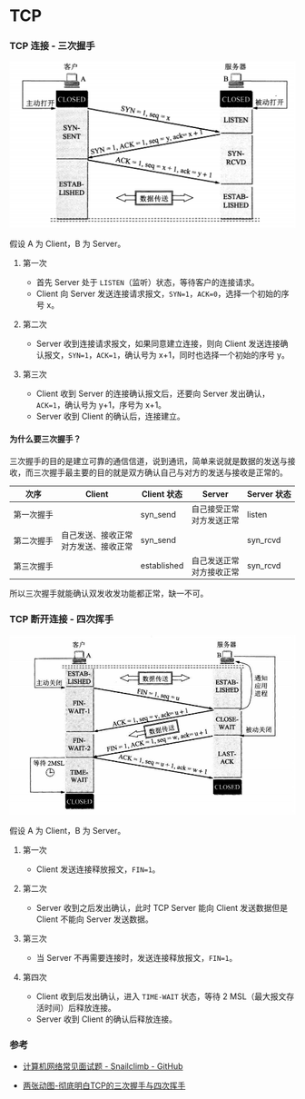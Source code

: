 # TCP




### TCP 连接 - 三次握手

![三次握手](./../../assets/img/运输层/三次握手.png)

假设 A 为 Client，B 为 Server。

1. 第一次

    - 首先 Server 处于 `LISTEN`（监听）状态，等待客户的连接请求。
    - Client 向 Server 发送连接请求报文，`SYN=1`，`ACK=0`，选择一个初始的序号 x。

2. 第二次

    - Server 收到连接请求报文，如果同意建立连接，则向 Client 发送连接确认报文，`SYN=1`，`ACK=1`，确认号为 x+1，同时也选择一个初始的序号 y。

3. 第三次

    - Client 收到 Server 的连接确认报文后，还要向 Server 发出确认，`ACK=1`，确认号为 y+1，序号为 x+1。
    - Server 收到 Client 的确认后，连接建立。

#### 为什么要三次握手？

三次握手的目的是建立可靠的通信信道，说到通讯，简单来说就是数据的发送与接收，而三次握手最主要的目的就是双方确认自己与对方的发送与接收是正常的。

| 次序 | Client | Client 状态 | Server | Server 状态 |
| --- | --- | --- | --- | --- | 
| 第一次握手 |  | syn_send | 自己接受正常<br>对方发送正常 | listen |
| 第二次握手 | 自己发送、接收正常<br>对方发送、接收正常 | syn_send |  | syn_rcvd |
| 第三次握手 |  | established | 自己发送正常<br>对方接收正常 | syn_rcvd |

所以三次握手就能确认双发收发功能都正常，缺一不可。


### TCP 断开连接 - 四次挥手

![四次挥手](./../../assets/img/运输层/四次挥手.jpeg)

假设 A 为 Client，B 为 Server。

1. 第一次

    - Client 发送连接释放报文，`FIN=1`。

2. 第二次

    - Server 收到之后发出确认，此时 TCP Server 能向 Client 发送数据但是 Client 不能向 Server 发送数据。

3. 第三次

    - 当 Server 不再需要连接时，发送连接释放报文，`FIN=1`。

4. 第四次

    - Client 收到后发出确认，进入 `TIME-WAIT` 状态，等待 2 MSL（最大报文存活时间）后释放连接。
    - Server 收到 Client 的确认后释放连接。








### 参考

- [计算机网络常见面试题 - Snailclimb - GitHub](https://github.com/Snailclimb/JavaGuide/blob/master/docs/network/%E8%AE%A1%E7%AE%97%E6%9C%BA%E7%BD%91%E7%BB%9C.md)

- [两张动图-彻底明白TCP的三次握手与四次挥手](https://blog.csdn.net/qzcsu/article/details/72861891)